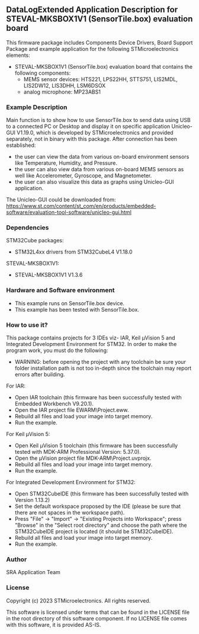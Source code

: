 ## <b>DataLogExtended Application Description for STEVAL-MKSBOX1V1 (SensorTile.box) evaluation board</b>

This firmware package includes Components Device Drivers, Board Support Package and example application for the following STMicroelectronics elements:

 - STEVAL-MKSBOX1V1 (SensorTile.box) evaluation board that contains the following components:
	- MEMS sensor devices: HTS221, LPS22HH, STTS751, LIS2MDL, LIS2DW12, LIS3DHH, LSM6DSOX
	- analog microphone: MP23ABS1

### <b>Example Description</b> 
Main function is to show how to use SensorTile.box to send data using USB to a connected PC or Desktop and display it on specific application Unicleo-GUI V1.19.0,
which is developed by STMicroelectronics and provided separately, not in binary with this package.
After connection has been established:

- the user can view the data from various on-board environment sensors like Temperature, Humidity, and Pressure.
- the user can also view data from various on-board MEMS sensors as well like Accelerometer, Gyroscope, and Magnetometer.
- the user can also visualize this data as graphs using Unicleo-GUI application.

The Unicleo-GUI could be downloaded from:
https://www.st.com/content/st_com/en/products/embedded-software/evaluation-tool-software/unicleo-gui.html

### <b>Dependencies</b>

STM32Cube packages:

  - STM32L4xx drivers from STM32CubeL4 V1.18.0
  
STEVAL-MKSBOX1V1:

  - STEVAL-MKSBOX1V1 V1.3.6

### <b>Hardware and Software environment</b>

  - This example runs on SensorTile.box device.
  - This example has been tested with SensorTile.box.

### <b>How to use it?</b>

This package contains projects for 3 IDEs viz- IAR, Keil µVision 5 and Integrated Development Environment for STM32.
In order to make the  program work, you must do the following:

 - WARNING: before opening the project with any toolchain be sure your folder
   installation path is not too in-depth since the toolchain may report errors
   after building.

For IAR:

 - Open IAR toolchain (this firmware has been successfully tested with Embedded Workbench V9.20.1).
 - Open the IAR project file EWARM\Project.eww.
 - Rebuild all files and load your image into target memory.
 - Run the example.

For Keil µVision 5:

 - Open Keil µVision 5 toolchain (this firmware has been successfully tested with MDK-ARM Professional Version: 5.37.0).
 - Open the µVision project file MDK-ARM\Project.uvprojx.
 - Rebuild all files and load your image into target memory.
 - Run the example.

For Integrated Development Environment for STM32:

 - Open STM32CubeIDE (this firmware has been successfully tested with Version 1.13.2)
 - Set the default workspace proposed by the IDE (please be sure that there are not spaces in the workspace path).
 - Press "File" -> "Import" -> "Existing Projects into Workspace"; press "Browse" in the "Select root directory" and choose the path where the STM32CubeIDE project is located (it should be STM32CubeIDE\). 
 - Rebuild all files and load your image into target memory.
 - Run the example.
 
### <b>Author</b>

SRA Application Team

### <b>License</b>

Copyright (c) 2023 STMicroelectronics.
All rights reserved.

This software is licensed under terms that can be found in the LICENSE file
in the root directory of this software component.
If no LICENSE file comes with this software, it is provided AS-IS.
   
